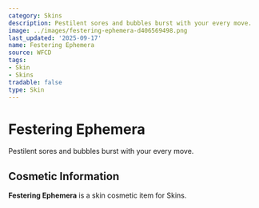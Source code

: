 ```yaml
---
category: Skins
description: Pestilent sores and bubbles burst with your every move.
image: ../images/festering-ephemera-d406569498.png
last_updated: '2025-09-17'
name: Festering Ephemera
source: WFCD
tags:
- Skin
- Skins
tradable: false
type: Skin
---
```


# Festering Ephemera

Pestilent sores and bubbles burst with your every move.

## Cosmetic Information

**Festering Ephemera** is a skin cosmetic item for Skins.

